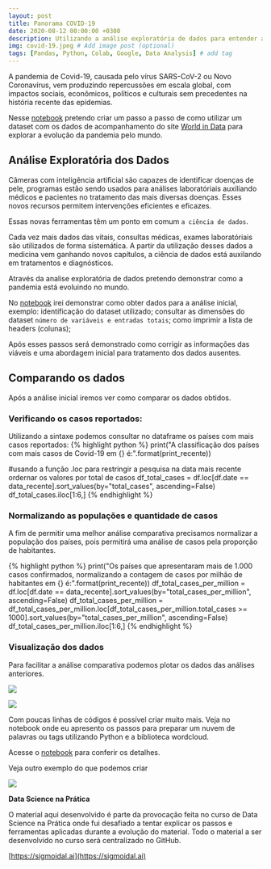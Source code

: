 ```yaml
---
layout: post
title: Panorama COVID-19
date: 2020-08-12 00:00:00 +0300
description: Utilizando a análise exploratória de dados para entender a evolução da COVID-19 # Add post description (optional)
img: covid-19.jpeg # Add image post (optional)
tags: [Pandas, Python, Colab, Google, Data Analysis] # add tag
---
```


A pandemia de Covid-19, causada pelo vírus SARS-CoV-2 ou Novo Coronavírus, vem produzindo repercussões em escala global, com impactos sociais, econômicos, políticos e culturais sem precedentes na história recente das epidemias.


Nesse [notebook](https://colab.research.google.com/github/mabittar/Portfolio/blob/master/Panorama_do_COVID_19_no_Mundo.ipynb) pretendo criar um passo a passo de como utilizar um dataset com os dados de acompanhamento do site [World in Data](https://ourworldindata.org/) para explorar a evolução da pandemia pelo mundo.

## Análise Exploratória dos Dados

  Câmeras com inteligência artificial são capazes de identificar doenças de pele, programas estão sendo usados para análises laboratóriais auxiliando médicos e pacientes no tratamento das mais diversas doenças. Esses novos recursos permitem intervenções eficientes e eficazes.

  Essas novas ferramentas têm um ponto em comum `a ciência de dados`.

  Cada vez mais dados das vitais, consultas médicas, exames laboratóriais são utilizados de forma sistemática. A partir da utilização desses dados a medicina vem ganhando novos capítulos, a ciência de dados está auxilando em tratamentos e diagnósticos. 

  Através da analise exploratória de dados pretendo demonstrar como a pandemia está evoluindo no mundo.

  No [notebook](https://colab.research.google.com/github/mabittar/Portfolio/blob/master/Panorama_do_COVID_19_no_Mundo.ipynb) irei demonstrar como obter dados para a análise inicial, exemplo: identificação do dataset utilizado;  consultar as dimensões do dataset `número de variáveis e entradas totais`; como imprimir a lista de headers (colunas); 

  Após esses passos será demonstrado como corrigir as informações das viáveis e uma abordagem inicial para tratamento dos dados ausentes.

  ## Comparando os dados
  Após a análise inicial iremos ver como comparar os dados obtidos.

  ### Verificando os casos reportados:
  Utilizando a sintaxe podemos consultar no dataframe os países com mais casos reportados:
  {% highlight python %}
  print("A classificação dos países com mais casos de Covid-19 em {} é:".format(print_recente))

  #usando a função .loc para restringir a pesquisa na data mais recente  ordernar os valores por total de casos
  df_total_cases = df.loc[df.date == data_recente].sort_values(by="total_cases", ascending=False)
  df_total_cases.iloc[1:6,]
  {% endhighlight %}

  ### Normalizando as populações e quantidade de casos
  A fim de permitir uma melhor análise comparativa precisamos normalizar a população dos países, pois permitirá uma análise de casos pela proporção de habitantes.

  {% highlight python %}
  print("Os países que apresentaram mais de 1.000 casos confirmados, normalizando a contagem de casos por milhão de habitantes em {} é:".format(print_recente))
  df_total_cases_per_million = df.loc[df.date == data_recente].sort_values(by="total_cases_per_million", ascending=False)
  df_total_cases_per_million = df_total_cases_per_million.loc[df_total_cases_per_million.total_cases >= 1000].sort_values(by="total_cases_per_million", ascending=False)
  df_total_cases_per_million.iloc[1:6,]
  {% endhighlight %}

  ### Visualização dos dados

  Para facilitar a análise comparativa podemos plotar os dados das análises anteriores.

![](covid-total-cases.png)






![](https://miro.medium.com/max/556/1*LXRvqD389NScGJtyDfNYog.png)



Com poucas linhas de códigos é possível criar muito mais. Veja no notebook onde eu apresento os passos para preparar um nuvem de palavras ou tags utilizando Python e a biblioteca wordcloud.

Acesse o [notebook](https://colab.research.google.com/drive/1SSGPl-BWrrPENhPKhEHYW8TfLbOwBHWK?usp=sharing) para conferir os detalhes.


Veja outro exemplo do que podemos criar

![](https://miro.medium.com/max/425/1*3HFD6KgKLaExqs3VabgyJA.png)


**Data Science na Prática**

O material aqui desenvolvido é parte da provocação feita no curso de Data Science na Prática onde fui desafiado a tentar explicar os passos e ferramentas aplicadas durante a evolução do material.
Todo o material a ser desenvolvido no curso será centralizado no GitHub. 

[https://sigmoidal.ai](https://sigmoidal.ai)







